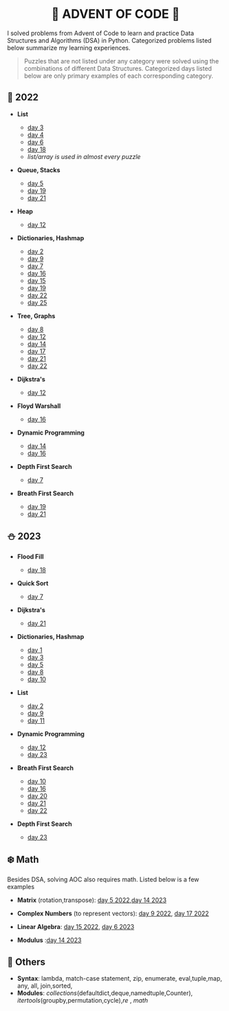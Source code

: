 <h1 align=center> 🎄 ADVENT OF CODE 🎄</h1>

I solved problems from Advent of Code to learn and practice  Data Structures and Algorithms (DSA) in Python. Categorized problems listed below summarize my learning experiences. 

> Puzzles that are not listed under any category were solved using the combinations of different Data Structures. Categorized days listed below are only primary examples of each corresponding category. 

## 🎅 2022 
* **List**

    * [day 3](./2022/day3_2022/AOC_day3.py)
    * [day 4](./2022/day4_2022/day4.py)
    * [day 6](./2022/day6_2022/day6.py)
    * [day 18](./2022/day18_2022/day18part1.py)
    * *list/array is used in almost every puzzle*

* **Queue, Stacks** 
    * [day 5](./2022/day5_2022/day5.py)
    * [day 19](./2022/day19_2022/day19.py) 
    * [day 21](./2022/day21_2022/part2.py) 

* **Heap** 
    * [day 12](./2022/day12_2022/AOCday12.py)

* **Dictionaries, Hashmap** 
    * [day 2](./2022/day2_2022/AOC_day2_part2.py)
    * [day 9](./2022/day9_2022/day9.py)
    * [day 7](./2022/day7_2022/AOC_day7.py)
    * [day 16](./2022/day16_2022/day16.py)
    * [day 15](./2022/day15_2022/aoc15_part1.py)
    * [day 19](./2022/day19_2022/day19.py) 
    * [day 22](./2022/day22_2022/part1.py)
    * [day 25](./2022/day25_2022/part1.py)

* **Tree, Graphs**
    * [day 8](./2022/day8_2022/day8.py)
    * [day 12](./2022/day12_2022/AOCday12.py)
    * [day 14](./2022/day14_2022/AOC14_part1.py)
    * [day 17](./2022/day17_2022/day17_part1.py)
    * [day 21](./2022/day21_2022/part2.py) 
    * [day 22](./2022/day22_2022/part1.py)

* **Dijkstra's** 
    * [day 12](./2022/day12_2022/AOCday12.py)

* **Floyd Warshall**
    * [day 16](./2022/day16_2022/day16.py)


* **Dynamic Programming** 
    * [day 14](./2022/day14_2022/AOC14_part1.py)
    * [day 16](./2022/day16_2022/day16.py)

* **Depth First Search** 
    * [day 7](./2022/day7_2022/AOC_day7.py)

* **Breath First Search** 
    * [day 19](./2022/day19_2022/day19.py) 
    * [day 21](./2022/day21_2022/part2.py) 


## ⛄ 2023 

* **Flood Fill**
    * [day 18](./2023/day18_2023/part1.py)

* **Quick Sort**
    * [day 7](./2023/day7_2023/part1.py/)

* **Dijkstra's**
    * [day 21](./2023/day21_2023/part12.py)
    

* **Dictionaries, Hashmap** 
    * [day 1](./2023/day1_2023/part2.py)
    * [day 3](./2023/day3_2023/part1.py)
    * [day 5](./2023/day5_2023/part1.py)
    * [day 8](./2023/day8_2023/part1.py)
    * [day 10](./2023/day10_2023/part1.py)

* **List**
    * [day 2](./2023/day2_2023/part1.py)
    * [day 9](./2023/day9_2023/part1.py)
    * [day 11](./2023/day11_2023/part1.py)

* **Dynamic Programming** 
    * [day 12](./2023/day12_2023/part1.py)
    * [day 23](./2023/day23_2023/part1.py)

* **Breath First Search** 
    * [day 10](./2023/day10_2023/part1.py)
    * [day 16](./2023/day16_2023/part1.py)
    * [day 20](./2023/day20_2023/part1.py)
    * [day 21](./2023/day21_2023/part1.py)
    * [day 22](./2023/day22_2023/bothpart.py)

* **Depth First Search** 
    * [day 23](./2023/day23_2023/part1.py)
    



## ❄️ Math
<p> Besides DSA, solving AOC also requires math. Listed below is a few examples</p>

* **Matrix** (rotation,transpose): [day 5 2022](./2022/day5_2022/day5.py),[day 14 2023](./2023/day14_2023/part1.py)

* **Complex Numbers** (to represent vectors): [day 9 2022](./2022/day9_2022/day9.py), [day 17 2022](./2022/day17_2022/day17_part1.py)

* **Linear Algebra**: [day 15 2022](./2022/day15_2022/README.md), [day 6 2023](./2023/day6_2023/part2.py)

* **Modulus** :[day 14 2023](./2023/day14_2023/part2.py)

## 🎈 Others 

* **Syntax**: lambda, match-case statement, zip, enumerate, eval,tuple,map, any, all, join,sorted,
* **Modules**: *collections*(defaultdict,deque,namedtuple,Counter), *itertools*(groupby,permutation,cycle),*re* , *math*







